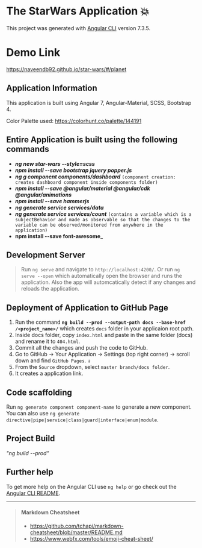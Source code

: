 # The StarWars Application :boom:

This project was generated with [Angular CLI](https://github.com/angular/angular-cli) version 7.3.5.

# Demo Link

  https://naveendb92.github.io/star-wars/#/planet
  
## Application Information

  This application is built using Angular 7, Angular-Material, SCSS, Bootstrap 4.
  
  Color Palette used: https://colorhunt.co/palette/144191
  
##  Entire Application is built using the following commands
  * ___ng new star-wars --style=scss___
  * ___npm install --save bootstrap jquery popper.js___
  * ___ng g component components/dashboard___ `(component creation: creates dashboard component inside components folder)`
  * ___npm install --save @angular/material @angular/cdk @angular/animations___
  * ___npm install --save hammerjs___
  * ___ng generate service services/data___
  * ___ng generate service services/count___
  `(contains a variable which is a subjectBehavior and made as observable so that the changes to the variable can be observed/monitored from anywhere in the application)`
  * __npm install --save font-awesome___

## Development Server

 > Run `ng serve` and navigate to `http://localhost:4200/`. Or run `ng serve --open` which automatically open the browser and runs the application. Also the app will automcatically detect if any changes and reloads the application.
 
## Deployment of Application to GitHub Page

  1.  Run the command **`ng build --prod --output-path docs --base-href /<project_name>/`** which creates `docs` folder in your applicaion root path. 
  2.  Inside docs folder, copy `index.html` and paste in the same folder (docs) and rename it to `404.html`.
  3. Commit all the changes and push the code to GitHub.
  4. Go to GitHub -> Your Application -> Settings (top right corner) -> scroll down and find `GitHub Pages`. <kbd>↓</kbd>
  5. From the `Source` dropdown, select `master branch/docs folder`.
  6. It creates a application link.

## Code scaffolding

Run `ng generate component component-name` to generate a new component. You can also use `ng generate directive|pipe|service|class|guard|interface|enum|module`.

## Project Build

  _"ng build --prod"_


## Further help

To get more help on the Angular CLI use `ng help` or go check out the [Angular CLI README](https://github.com/angular/angular-cli/blob/master/README.md).

- - - -
> #### Markdown Cheatsheet ####
  > * https://github.com/tchapi/markdown-cheatsheet/blob/master/README.md
  > * https://www.webfx.com/tools/emoji-cheat-sheet/
